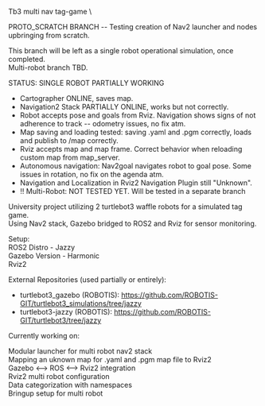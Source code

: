 Tb3 multi nav tag-game \

PROTO_SCRATCH BRANCH -- Testing creation of Nav2 launcher and nodes upbringing from scratch. 

This branch will be left as a single robot operational simulation, once completed. \
Multi-robot branch TBD.

STATUS: SINGLE ROBOT PARTIALLY WORKING 
- Cartographer ONLINE, saves map. 
- Navigation2 Stack PARTIALLY ONLINE, works but not correctly.
- Robot accepts pose and goals from Rviz. Navigation shows signs of not adherence to track -- odometry issues, no fix atm. 
- Map saving and loading tested: saving .yaml and .pgm correctly, loads and publish to /map correctly.
- Rviz accepts map and map frame. Correct behavior when reloading custom map from map_server.
- Autonomous navigation: Nav2goal navigates robot to goal pose. Some issues in rotation, no fix on the agenda atm.
- Navigation and Localization in Rviz2 Navigation Plugin still "Unknown".
- !! Multi-Robot: NOT TESTED YET. Will be tested in a separate branch

University project utilizing 2 turtlebot3 waffle robots for a simulated tag game. \
Using Nav2 stack, Gazebo bridged to ROS2 and Rviz for sensor monitoring.

Setup: \
ROS2 Distro - Jazzy \
Gazebo Version - Harmonic \
Rviz2 

External Repositories (used partially or entirely):

- turtlebot3_gazebo (ROBOTIS): https://github.com/ROBOTIS-GIT/turtlebot3_simulations/tree/jazzy 
- turtlebot3-jazzy  (ROBOTIS): https://github.com/ROBOTIS-GIT/turtlebot3/tree/jazzy 


Currently working on:

Modular launcher for multi robot nav2 stack \
Mapping an uknown map for .yaml and .pgm map file to Rviz2 \
Gazebo <--> ROS <--> Rviz2 integration \
Rviz2 multi robot configuration \
Data categorization with namespaces \
Bringup setup for multi robot


